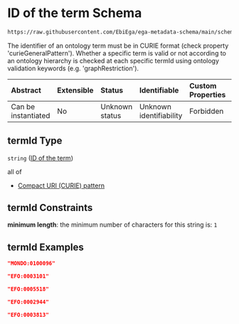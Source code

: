 # ID of the term Schema

```txt
https://raw.githubusercontent.com/EbiEga/ega-metadata-schema/main/schemas/EGA.common-definitions.json#/definitions/ontologyTerm/properties/termId
```

The identifier of an ontology term must be in CURIE format (check property 'curieGeneralPattern'). Whether a specific term is valid or not according to an ontology hierarchy is checked at each specific termId using ontology validation keywords (e.g. 'graphRestriction').

| Abstract            | Extensible | Status         | Identifiable            | Custom Properties | Additional Properties | Access Restrictions | Defined In                                                                                           |
| :------------------ | :--------- | :------------- | :---------------------- | :---------------- | :-------------------- | :------------------ | :--------------------------------------------------------------------------------------------------- |
| Can be instantiated | No         | Unknown status | Unknown identifiability | Forbidden         | Allowed               | none                | [EGA.common-definitions.json\*](../../../schemas/EGA.common-definitions.json "open original schema") |

## termId Type

`string` ([ID of the term](ega-12-definitions-ontology-term-properties-id-of-the-term.md))

all of

*   [Compact URI (CURIE) pattern](ega-12-definitions-ontology-term-properties-id-of-the-term-allof-compact-uri-curie-pattern.md "check type definition")

## termId Constraints

**minimum length**: the minimum number of characters for this string is: `1`

## termId Examples

```json
"MONDO:0100096"
```

```json
"EFO:0003101"
```

```json
"EFO:0005518"
```

```json
"EFO:0002944"
```

```json
"EFO:0003813"
```
